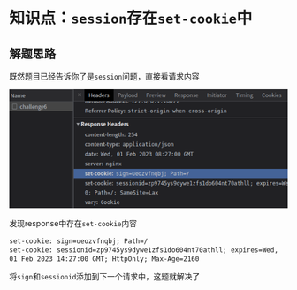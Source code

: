 # 知识点：`session`存在`set-cookie`中

## 解题思路

既然题目已经告诉你了是`session`问题，直接看请求内容

![请求](./img/1.png)

发现response中存在`set-cookie`内容

    set-cookie: sign=ueozvfnqbj; Path=/
    set-cookie: sessionid=zp9745ys9dywe1zfs1do604nt70athll; expires=Wed, 01 Feb 2023 14:27:00 GMT; HttpOnly; Max-Age=2160

将`sign`和`sessionid`添加到下一个请求中，这题就解决了